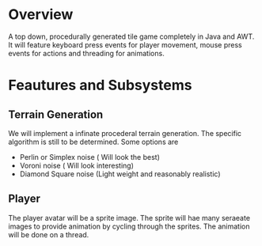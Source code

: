 # Overview
A top down, procedurally generated tile game completely in Java and AWT. It will feature keyboard press events for player movement, mouse press events for actions and threading for animations.

# Feautures and Subsystems
## Terrain Generation
We will implement a infinate procederal terrain generation. The specific algorithm is still to be determined. Some options are
* Perlin or Simplex noise ( Will look the best)
* Voroni noise ( Will look interesting)
* Diamond Square noise (Light weight and reasonably realistic)

## Player
The player avatar will be a sprite image. The sprite will hae many seraeate images to provide animation by cycling through the sprites.
The animation will be done on a thread. 
